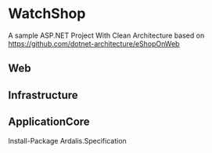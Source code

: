# WatchShop
A sample ASP.NET Project With Clean Architecture based on 
https://github.com/dotnet-architecture/eShopOnWeb

## Web

## Infrastructure

## ApplicationCore
Install-Package Ardalis.Specification